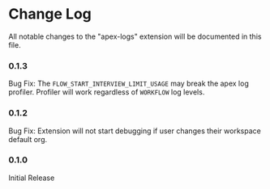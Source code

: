 # Change Log

All notable changes to the "apex-logs" extension will be documented in this file.

### 0.1.3

Bug Fix: The `FLOW_START_INTERVIEW_LIMIT_USAGE` may break the apex log profiler. Profiler will work regardless of `WORKFLOW` log levels.

### 0.1.2

Bug Fix: Extension will not start debugging if user changes their workspace default org.

### 0.1.0

Initial Release
